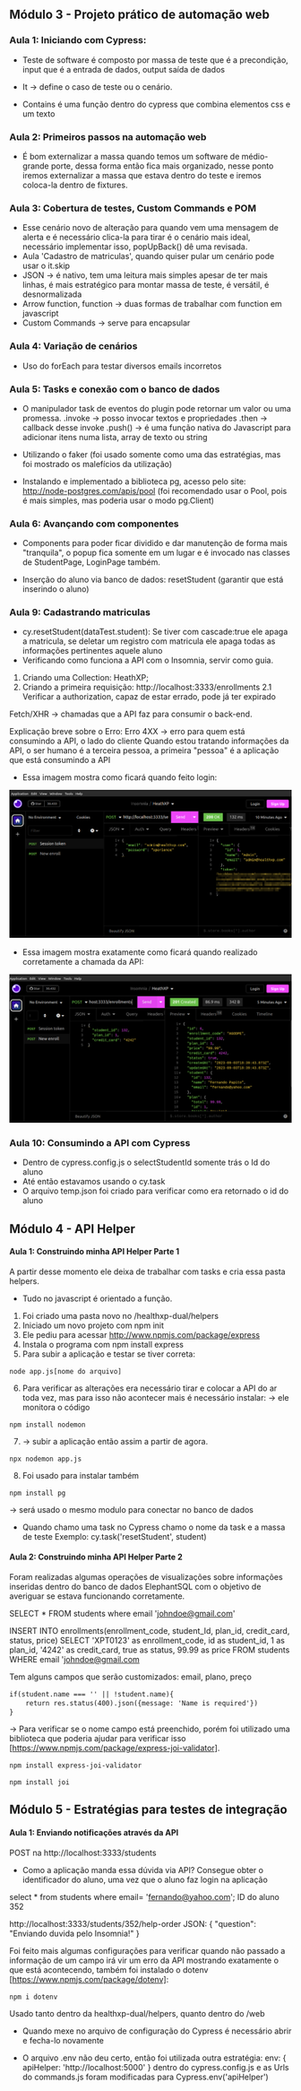 ## Módulo 3 - Projeto prático de automação web
### Aula 1: Iniciando com Cypress: 
- Teste de software é composto por massa de teste que é a precondição, input que é a entrada de dados, output saída de dados 

- It -> define o caso de teste ou o cenário. 
- Contains é uma função dentro do cypress que combina elementos css e um texto

### Aula 2: Primeiros passos na automação web

- É bom externalizar a massa quando temos um software de médio-grande porte, dessa forma então fica mais organizado, nesse ponto iremos externalizar a massa que estava dentro do teste e iremos coloca-la dentro de fixtures.

### Aula 3: Cobertura de testes, Custom Commands e POM

- Esse cenário novo de alteração para quando vem uma mensagem de alerta e é necessário clica-la para tirar é o cenário mais ideal, necessário implementar isso, popUpBack() dê uma revisada.
- Aula 'Cadastro de matriculas', quando quiser pular um cenário pode usar o it.skip
- JSON -> é nativo, tem uma leitura mais simples apesar de ter mais linhas, é mais estratégico para montar massa de teste, é versátil, é desnormalizada
- Arrow function, function -> duas formas de trabalhar com function em javascript
- Custom Commands -> serve para encapsular 

### Aula 4: Variação de cenários
- Uso do forEach para testar diversos emails incorretos

### Aula 5: Tasks e conexão com o banco de dados 
- O manipulador task de eventos do plugin pode retornar um valor ou uma promessa.
.invoke -> posso invocar textos e propriedades
.then -> callback desse invoke
.push() -> é uma função nativa do Javascript para adicionar itens numa lista, array de texto ou string

- Utilizando o faker (foi usado somente como uma das estratégias, mas foi mostrado os malefícios da utilização)
- Instalando e implementado a biblioteca pg, acesso pelo site: http://node-postgres.com/apis/pool (foi recomendado usar o Pool, pois é mais simples, mas poderia usar o modo pg.Client)

### Aula 6: Avançando com componentes

- Components para poder ficar dividido e dar manutenção de forma mais "tranquila", o popup fica somente em um lugar e é invocado nas classes de StudentPage, LoginPage também. 

- Inserção do aluno via banco de dados: resetStudent (garantir que está inserindo o aluno)

### Aula 9: Cadastrando matriculas
- cy.resetStudent(dataTest.student): Se tiver com cascade:true ele apaga a matricula, se deletar um registro com matricula ele apaga todas as informações pertinentes aquele aluno 
- Verificando como funciona a API com o Insomnia, servir como guia.
1. Criando uma Collection: HeathXP;
2. Criando a primeira requisição: http://localhost:3333/enrollments
2.1 Verificar a authorization, capaz de estar errado, pode já ter expirado

Fetch/XHR -> chamadas que a API faz para consumir o back-end. 

Explicação breve sobre o Erro: 
Erro 4XX -> erro para quem está consumindo a API, o lado do cliente
Quando estou tratando informações da API, o ser humano é a terceira pessoa, a primeira "pessoa" é a aplicação que está consumindo a API

* Essa imagem mostra como ficará quando feito login: 
<img src="../healthxp-dual/web/heath_session.png">

* Essa imagem mostra exatamente como ficará quando realizado corretamente a chamada da API: 
<img src="../healthxp-dual/web/insomnia_enrollments.png">

### Aula 10: Consumindo a API com Cypress
- Dentro de cypress.config.js o selectStudentId somente trás o Id do aluno
- Até então estavamos usando o cy.task
- O arquivo temp.json foi criado para verificar como era retornado o id do aluno 

## Módulo 4 - API Helper

#### Aula 1: Construindo minha API Helper Parte 1
A partir desse momento ele deixa de trabalhar com tasks e cria essa pasta helpers. 
- Tudo no javascript é orientado a função. 

1. Foi criado uma pasta novo no /healthxp-dual/helpers
2. Iniciado um novo projeto com npm init 
3. Ele pediu para acessar http://www.npmjs.com/package/express
4. Instala o programa com npm install express
5. Para subir a aplicação e testar se tiver correta: 
```
node app.js[nome do arquivo]
```
6. Para verificar as alterações era necessário tirar e colocar a API do ar toda vez, mas para isso não acontecer mais é necessário instalar: -> ele monitora o código
``` 
npm install nodemon
```

7. -> subir a aplicação então assim a partir de agora.
```
npx nodemon app.js
```

8. Foi usado para instalar também 
```
npm install pg
```
-> será usado o mesmo modulo para conectar no banco de dados

- Quando chamo uma task no Cypress chamo o nome da task e a massa de teste
Exemplo: cy.task('resetStudent', student)


#### Aula 2: Construindo minha API Helper Parte 2
Foram realizadas algumas operações de visualizações sobre informações inseridas dentro do banco de dados ElephantSQL com o objetivo de averiguar se estava funcionando corretamente. 

SELECT * FROM students where email 'johndoe@gmail.com'

INSERT INTO enrollments(enrollment_code, student_Id, plan_id, credit_card, status, price)
SELECT 
'XPT0123' as enrollment_code, 
id as student_id,
1 as plan_id, 
'4242' as credit_card,
true as status, 
99.99 as price
FROM students 
WHERE email 'johndoe@gmail.com

Tem alguns campos que serão customizados: email, plano, preço 

	if(student.name === '' || !student.name){
		return res.status(400).json({message: 'Name is required'})
	}
-> Para verificar se o nome campo está preenchido, porém foi utilizado uma biblioteca que poderia ajudar para verificar isso [https://www.npmjs.com/package/express-joi-validator].
```
npm install express-joi-validator
```

```
npm install joi
```


## Módulo 5 - Estratégias para testes de integração

#### Aula 1:  Enviando notificações através da API
POST na http://localhost:3333/students
- Como a aplicação manda essa dúvida via API? 
Consegue obter o identificador do aluno, uma vez que o aluno faz login na aplicação 

select * from students where email= 'fernando@yahoo.com';
ID do aluno 352

http://localhost:3333/students/352/help-order
JSON: {
	"question": "Enviando duvida pelo Insomnia!"
	}	

Foi feito mais algumas configurações para verificar quando não passado a informação de um campo irá vir um erro da API mostrando exatamente o que está acontecendo, também foi instalado o dotenv [https://www.npmjs.com/package/dotenv]:

```
npm i dotenv
```

Usado tanto dentro da healthxp-dual/helpers, quanto dentro do /web
- Quando mexe no arquivo de configuração do Cypress é necessário abrir e fecha-lo novamente

- O arquivo .env não deu certo, então foi utilizada outra estratégia: 
 env: {
      apiHelper: 'http://localhost:5000'
    }
dentro do cypress.config.js e as Urls do commands.js foram modificadas para Cypress.env('apiHelper')